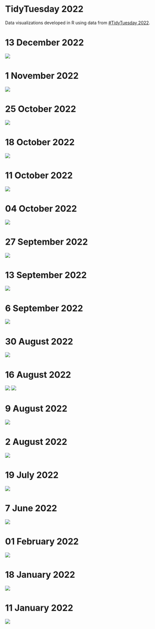 # TidyTuesday 2022

Data visualizations developed in R using data from [#TidyTuesday 2022](https://github.com/rfordatascience/tidytuesday/tree/master/data/2022).

# 13 December 2022
![](https://github.com/jennschilling/tidytuesday-2022/blob/main/2022-12-13/state_retail.png)

# 1 November 2022
![](https://github.com/jennschilling/tidytuesday-2022/blob/main/2022-11-01/horror.png)

# 25 October 2022
![](https://github.com/jennschilling/tidytuesday-2022/blob/main/2022-10-25/bakeoff.png)

# 18 October 2022
![](https://github.com/jennschilling/tidytuesday-2022/blob/main/2022-10-18/stranger_things.png)

# 11 October 2022
![](https://github.com/jennschilling/tidytuesday-2022/blob/main/2022-10-11/yarn_plot.png)

# 04 October 2022
![](https://github.com/jennschilling/tidytuesday-2022/blob/main/2022-10-04/product_hunt_network.png)

# 27 September 2022
![](https://github.com/jennschilling/tidytuesday-2022/blob/main/2022-09-27/us_writers_race.png)

# 13 September 2022
![](https://github.com/jennschilling/tidytuesday-2022/blob/main/2022-09-13/bigfoot_wc.png)

# 6 September 2022
![](https://github.com/jennschilling/tidytuesday-2022/blob/main/2022-09-06/lego.png)

# 30 August 2022
![](https://github.com/jennschilling/tidytuesday-2022/blob/main/2022-08-30/pell.png)

# 16 August 2022
![](https://github.com/jennschilling/tidytuesday-2022/blob/main/2022-08-16/schitts.png)
![](https://github.com/jennschilling/tidytuesday-2022/blob/main/2022-08-16/schitts_2.png)

# 9 August 2022
![](https://github.com/jennschilling/tidytuesday-2022/blob/main/2022-08-09/ferris.png)

# 2 August 2022
![](https://github.com/jennschilling/tidytuesday-2022/blob/main/2022-08-02/frogs.png)

# 19 July 2022
![](https://github.com/jennschilling/tidytuesday-2022/blob/main/2022-07-19/us_air_transport.png)

# 7 June 2022
![](https://github.com/jennschilling/tidytuesday-2022/blob/main/2022-06-07/pride_sponsors.png)

# 01 February 2022
![](https://github.com/jennschilling/tidytuesday-2022/blob/main/2022-02-01/dog_breeds.png)

# 18 January 2022
![](https://github.com/jennschilling/tidytuesday-2022/blob/main/2022-01-18/choc_box_8.png)

# 11 January 2022
![](https://github.com/jennschilling/tidytuesday-2022/blob/main/2022-01-11/bee_colonies.png)
